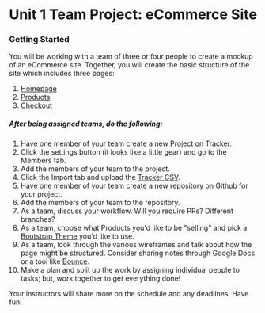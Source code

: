 # Unit 1 Team Project: eCommerce Site

### Getting Started

You will be working with a team of three or four people to create a mockup of an eCommerce site. Together, you will create the basic structure of the site which includes three pages:

1. [Homepage](../mockups/homepage.png)
1. [Products](../mockups/products.png)
1. [Checkout](../mockups/checkout.png)

##### After being assigned teams, do the following:

1. Have one member of your team create a new Project on Tracker.
  1. Click the settings button (it looks like a little gear) and go to the Members tab.
  1. Add the members of your team to the project.
  1. Click the Import tab and upload the [Tracker CSV](../pivotal/unit-1.csv).
1. Have one member of your team create a new repository on Github for your project.
  1. Add the members of your team to the repository.
  1. As a team, discuss your workflow. Will you require PRs? Different branches?
1. As a team, choose what Products you'd like to be "selling" and pick a [Bootstrap Theme](http://www.bootstrapcdn.com/bootswatch/) you'd like to use.
1. As a team, look through the various wireframes and talk about how the page might be structured. Consider sharing notes through Google Docs or a tool like [Bounce](http://www.bounceapp.com/).
1. Make a plan and split up the work by assigning individual people to tasks; but, work together to get everything done!

Your instructors will share more on the schedule and any deadlines. Have fun!
